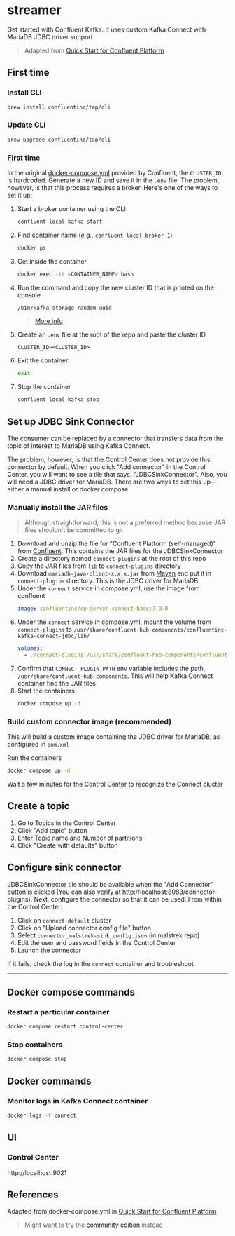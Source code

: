# streamer

Get started with Confluent Kafka. It uses custom Kafka Connect with MariaDB JDBC driver support

> Adapted from [Quick Start for Confluent Platform](https://docs.confluent.io/platform/current/get-started/platform-quickstart.html)

## First time

### Install CLI

```bash
brew install confluentinc/tap/cli
```

### Update CLI

```bash
brew upgrade confluentinc/tap/cli
```

### First time

In the original [docker-compose.yml](https://github.com/confluentinc/cp-all-in-one/blob/63518b1d964e3629a823fb70fcef573371ddf755/cp-all-in-one/docker-compose.yml#L37) provided by Confluent, the `CLUSTER_ID` is hardcoded. Generate a new ID and save it in the `.env` file. The problem, however, is that this process requires a broker. Here's one of the ways to set it up:

1. Start a broker container using the CLI
    ```bash
    confluent local kafka start
    ```
2. Find container name (*e.g.*, `confluent-local-broker-1`)
    ```bash
    docker ps
    ```
3. Get inside the container
    ```bash
    docker exec -it <CONTAINER_NAME> bash
    ```
4. Run the command and copy the new cluster ID that is printed on the console
    ```bash
    /bin/kafka-storage random-uuid
    ```
    > [More info](https://docs.confluent.io/kafka/operations-tools/kafka-tools.html#kafka-storage-sh)
5. Create an `.env` file at the root of the repo and paste the cluster ID
    ```
    CLUSTER_ID=<CLUSTER_ID>
    ```
6. Exit the container
    ```bash
    exit
    ```
6. Stop the container
    ```bash
    confluent local kafka stop
    ```

## Set up JDBC Sink Connector

The consumer can be replaced by a connector that transfers data from the topic of interest to MariaDB using Kafka Connect.

The problem, however, is that the Control Center does not provide this connector by default. When you click "Add connector" in the Control Center, you will want to see a tile that says, "JDBCSinkConnector". Also, you will need a JDBC driver for MariaDB. There are two ways to set this up—either a manual install or docker compose

### Manually install the JAR files

> Although straightforward, this is not a preferred method because JAR files shouldn't be committed to git

1. Download and unzip the file for "Confluent Platform (self-managed)" from [Confluent](https://www.confluent.io/hub/confluentinc/kafka-connect-jdbc). This contains the JAR files for the JDBCSinkConnector
2. Create a directory named `connect-plugins` at the root of this repo
3. Copy the JAR files from `lib` to `connect-plugins` directory
4. Download `mariadb-java-client-x.x.x.jar` from [Maven](https://repo.maven.apache.org/maven2/org/mariadb/jdbc/mariadb-java-client/) and put it in `connect-plugins` directory. This is the JDBC driver for MariaDB
5. Under the `connect` service in compose.yml, use the image from confluent
    ```yml
    image: confluentinc/cp-server-connect-base:7.9.0
    ```
5. Under the `connect` service in compose.yml, mount the volume from `connect-plugins` to `/usr/share/confluent-hub-components/confluentinc-kafka-connect-jdbc/lib/`
    ```yml
    volumes:
      - ./connect-plugins:/usr/share/confluent-hub-components/confluentinc-kafka-connect-jdbc/lib/
    ```
6. Confirm that `CONNECT_PLUGIN_PATH` env variable includes the path, `/usr/share/confluent-hub-components`. This will help Kafka Connect container find the JAR files
7. Start the containers
    ```bash
    docker compose up -d
    ```

### Build custom connector image (recommended)

This will build a custom image containing the JDBC driver for MariaDB, as configured in `pom.xml`

Run the containers

```bash
docker compose up -d
```

Wait a few minutes for the Control Center to recognize the Connect cluster

## Create a topic

1. Go to Topics in the Control Center
2. Click "Add topic" button
3. Enter Topic name and Number of partitions
4. Click "Create with defaults" button

## Configure sink connector

JDBCSinkConnector tile should be available when the "Add Connector" button is clicked (You can also verify at http://localhost:8083/connector-plugins). Next, configure the connector so that it can be used. From within the Control Center:

1. Click on `connect-default` cluster
2. Click on "Upload connector config file" button
3. Select `connector_malstrek-sink_config.json` (in malstrek repo)
4. Edit the user and password fields in the Control Center
5. Launch the connector

If it fails, check the log in the `connect` container and troubleshoot

---

## Docker compose commands

### Restart a particular container

```bash
docker compose restart control-center
```

### Stop containers

```bash
docker compose stop
```

## Docker commands

### Monitor logs in Kafka Connect container

```bash
docker logs -f connect
```

## UI

### Control Center

http://localhost:9021

## References

Adapted from docker-compose.yml in [Quick Start for Confluent Platform](https://docs.confluent.io/platform/current/get-started/platform-quickstart.html)

> Might want to try the [community edition](https://github.com/confluentinc/cp-all-in-one/blob/7.9.0-post/cp-all-in-one-community/docker-compose.yml) instead